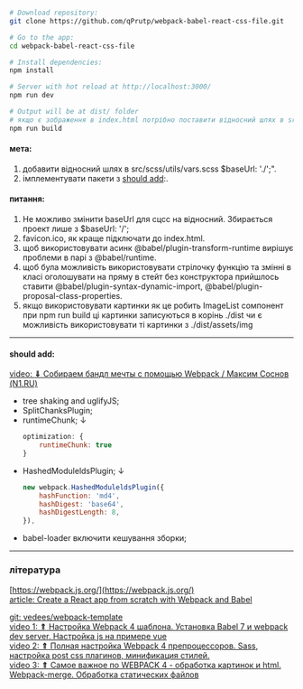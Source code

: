 
```bash

# Download repository:
git clone https://github.com/qPrutp/webpack-babel-react-css-file.git

# Go to the app:
cd webpack-babel-react-css-file

# Install dependencies:
npm install

# Server with hot reload at http://localhost:3000/
npm run dev

# Output will be at dist/ folder
# якщо є зображення в index.html потрібно поставити відносний шлях в src="./assets/img/..." відповідного елементу.
npm run build
```
#### мета:
1. добавити відносний шлях в src/scss/utils/vars.scss $baseUrl: './';".
2. імплементувати пакети з [should add](#should_add):.
#### питання:
1. Не можливо змінити baseUrl для сцсс на відносний. Збирається проект лише з $baseUrl: '/'; 
2. favicon.ico, як краще підключати до index.html.
3. щоб використовувати асинк @babel/plugin-transform-runtime вирішує проблеми в парі з @babel/runtime.
4. щоб була можливість використовувати стрілочку функцію та змінні в класі оголошувати на пряму в стейт без конструктора прийшлось ставити @babel/plugin-syntax-dynamic-import, @babel/plugin-proposal-class-properties.
5. якщо використовувати картинки як це робить ImageList сомпонент при npm run build ці картинки записуються в корінь ./dist чи є можливість використовувати ті картинки з ./dist/assets/img
---
#### <a name="should_add"></a> should add:
[video: <b>&dArr;</b> Собираем бандл мечты с помощью Webpack / Максим Соснов (N1.RU)](https://www.youtube.com/watch?v=4ClK_0fxsVM)
 - tree shaking and uglifyJS;
 - SplitChanksPlugin;
 - runtimeChunk; &darr;
    ```js
    optimization: {
        runtimeChunk: true
    }
    ```
 - HashedModuleldsPlugin; &darr;
   ```js
   new webpack.HashedModuleldsPlugin({
       hashFunction: 'md4',
       hashDigest: 'base64',
       hashDigestLength: 8,
   }),
   ```
- babel-loader включити кешування зборки;
---
### література
[https://webpack.js.org/](https://webpack.js.org/)<br />
[article: Create a React app from scratch with Webpack and Babel](https://www.sentinelstand.com/article/create-react-app-from-scratch-with-webpack-and-babel)<br />

[git: vedees/webpack-template](https://github.com/vedees/webpack-template)<br />
[video 1: <b>&#8657;</b> Настройка Webpack 4 шаблона. Установка Babel 7 и webpack dev server. Настройка js на примере vue](https://www.youtube.com/watch?v=JcKRovPhGo8)<br />
[video 2: <b>&#8657;</b> Полная настройка Webpack 4 препроцессоров. Sass, настройка post css плагинов, минификация стилей.](https://www.youtube.com/watch?v=qqTIqwQX8nc)<br />
[video 3: <b>&#8657;</b> Самое важное по WEBPACK 4 - обработка картинок и html. Webpack-merge. Обработка статических файлов](https://www.youtube.com/watch?v=QF3EcxymIcc&t=122s)
